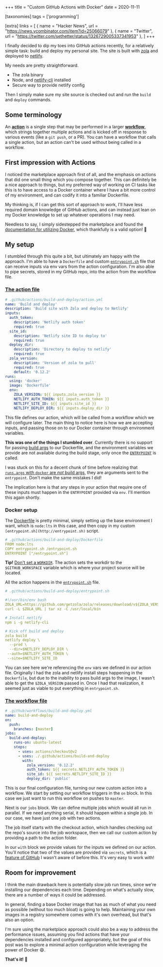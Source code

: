 +++
title = "Custom GitHub Actions with Docker"
date = 2020-11-11

[taxonomies]
tags = ['programming']

[extra]
links = [
  { name = "Hacker News", url = "https://news.ycombinator.com/item?id=25066079" },
  { name = "Twitter", url = "https://twitter.com/sethetter/status/1326729005337341953" },
]
+++

I finally decided to dip my toes into GitHub actions recently, for a relatively simple task: build and deploy my personal site. The site is built with [zola](https://getzola.org) and deployed to [netlify](https://netlify.com).

My needs are pretty straightforward.

- The zola binary
- Node, and [netlify-cli](https://www.npmjs.com/package/netlify-cli) installed
- Secure way to provide netlify config

Then I simply make sure my site source is checked out and run the `build` and `deploy` commands.

## Some terminology

An [**action**](https://docs.github.com/en/free-pro-team@latest/actions/creating-actions/about-actions) is a single step that may be performed in a larger [**workflow**](https://docs.github.com/en/free-pro-team@latest/actions/reference/workflow-syntax-for-github-actions), which strings together multiple actions and is kicked off in response to various events (like a `git push`, or a PR). You can have a workflow that calls a single action, but an action can't be used without being called in a workflow.

## First impression with Actions

I noticed the marketplace approach first of all, and the emphasis on actions that did one small thing which you compose together. This can definitely be a nice approach to things, but my preferred way of working on CI tasks like this is to have access to a Docker container where I have a bit more control of my environment, and can codify it into a familiar Dockerfile.

My thinking is, if I can get this sort of approach to work, I'll have less required domain knowledge of GitHub actions, and can instead just lean on my Docker knowledge to set up whatever operations I may need.

Needless to say, I simply sidestepped the marketplace and found the [documentation for utilizing Docker](https://docs.github.com/en/free-pro-team@latest/actions/creating-actions/creating-a-docker-container-action), which thankfully is a valid option! 🎉

## My setup

I stumbled through this quite a bit, but ultimately am happy with the approach. I'm able to have a `Dockerfile` and custom [`entrypoint.sh`](https://docs.docker.com/engine/reference/builder/#entrypoint) file that can receive inputs via env vars from the action configuration. I'm also able to pipe secrets, stored in my GitHub repo, into the action from the workflow file.

### [The action file](https://github.com/sethetter/sethetter.com/blob/1e916825348e2ee2f401b5204811c18e394432e3/.github/actions/build-and-deploy/action.yml)

```yaml
# .github/actions/build-and-deploy/action.yml
name: 'Build and deploy'
description: 'Build site with Zola and deploy to Netlify'
inputs:
  auth_token:
    description: 'Netlify auth token'
    required: true
  site_id:
    description: 'Netlify site ID to deploy to'
    required: true
  deploy_dir:
    description: 'Directory to deploy to netlify'
    required: true
  zola_version:
    description: 'Version of zola to pull'
    required: true
    default: '0.12.2'
runs:
  using: 'docker'
  image: 'Dockerfile'
  env:
    ZOLA_VERSION: ${{ inputs.zola_version }}
    NETLIFY_AUTH_TOKEN: ${{ inputs.auth_token }}
    NETLIFY_SITE_ID: ${{ inputs.site_id }}
    NETLIFY_DEPLOY_DIR: ${{ inputs.deploy_dir }}
```

This file defines our action, which will be called from a workflow which we will configure later. The main thing to notice here is how we are accepting inputs, and passing those on to our Docker container through environment variables.

**This was one of the things I stumbled over**. Currently there is no support for passing [build args](https://docs.docker.com/engine/reference/commandline/build/#set-build-time-variables---build-arg) to our Dockerfile, and the environment variables we provide are not available during the build stage, only once the [`ENTRYPOINT`](https://docs.docker.com/engine/reference/builder/#entrypoint) is called.

I was stuck on this for a decent chunk of time before realizing that [`runs.args` with `docker` are *not* build args](https://docs.github.com/en/free-pro-team@latest/actions/creating-actions/metadata-syntax-for-github-actions#runsargs), they are arguments sent to the `entrypoint`. Don't make the same mistakes I did!

The implication here is that any steps in your action that require one of these inputs must happen in the `ENTRYPOINT` provided via `env`. I'll mention this again shortly.

### Docker setup

The [Dockerfile](https://github.com/sethetter/sethetter.com/blob/4fdf1675084628f6ddd3aaa31aaa05a1a118b1d6/.github/actions/build-and-deploy/Dockerfile) is pretty minimal, simply setting up the base environment I want, which is `node:lts` in this case, and then copy in my custom `[entrypoint.sh](http://entrypoint.sh)` script.

```yaml
# .github/actions/build-and-deploy/Dockerfile
FROM node:lts
COPY entrypoint.sh /entrypoint.sh
ENTRYPOINT ["/entrypoint.sh"]
```

**Tip!** [Don't set a `WORKDIR`](https://docs.github.com/en/free-pro-team@latest/actions/creating-actions/dockerfile-support-for-github-actions#workdir). The action sets the workdir to the `$GITHUB_WORKSPACE` variable which is where your project source will be located.

All the action happens in the [`entrypoint.sh`](https://github.com/sethetter/sethetter.com/blob/1e916825348e2ee2f401b5204811c18e394432e3/.github/actions/build-and-deploy/entrypoint.sh) file.

```yaml
# .github/actions/build-and-deploy/entrypoint.sh

#!/usr/bin/env bash
ZOLA_URL=https://github.com/getzola/zola/releases/download/v${ZOLA_VERSION}/zola-v${ZOLA_VERSION}-x86_64-unknown-linux-gnu.tar.gz
curl -L $ZOLA_URL | tar xz -C /usr/local/bin

# Install netlify
npm i -g netlify-cli

# Kick off build and deploy
zola build
netlify deploy \
  --prod \
  --dir=$NETLIFY_DEPLOY_DIR \
 --auth=$NETLIFY_AUTH_TOKEN \
 --site=$NETLIFY_SITE_ID
```

You can see here we're referencing the `env` vars we defined in our action file. Originally I had the zola and netlify install steps happening in the `Dockerfile`, but due to the inability to pass build args to the image, I wasn't able to get the `$ZOLA_VERSION` passed in. Once I had that realization, it seemed just as viable to put everything in `entrypoint.sh`.

### [The workflow file](https://github.com/sethetter/sethetter.com/blob/4fdf1675084628f6ddd3aaa31aaa05a1a118b1d6/.github/workflows/build-and-deploy.yml)

```yaml
# .github/workflows/build-and-deploy.yml
name: build-and-deploy
on:
  push:
    branches: [master]
jobs:
  build-and-deploy:
    runs-on: ubuntu-latest
    steps:
      - uses: actions/checkout@v2
      - uses: ./.github/actions/build-and-deploy
        with:
          zola_version: '0.12.2'
          auth_token: ${{ secrets.NETLIFY_AUTH_TOKEN }}
          site_id: ${{ secrets.NETLIFY_SITE_ID }}
          deploy_dir: 'public'
```

This is our final configuration file, turning our new custom action into a workflow. We start by setting our workflow triggers in the `on` block. In this case we just want to run this workflow on pushes to `master`.

Next is our `jobs` block. We can define multiple jobs which would all run in parallel. If we need anything serial, it should happen within a single job. In our case, we have just one job with two actions.

The job itself starts with the checkout action, which handles checking out the repo's source into the job workspace, then we call our custom action by providing a path to the action folder.

In our `with` block we provide values for the inputs we defined on our action. You'll notice that two of the values are provided via `secrets`, which is a [feature of GitHub](https://docs.github.com/en/free-pro-team@latest/actions/reference/encrypted-secrets) I wasn't aware of before this. It's very easy to work with!

## Room for improvement

I think the main drawback here is potentially slow job run times, since we're installing our dependencies each time. Depending on what's actually slow, there are a number of ways it could be addressed.

In general, finding a base Docker image that has as much of what you need as possible (without too much bloat) is going to help. Maintaining your own images in a registry somewhere comes with it's own overhead, but that's also an option.

I'm sure using the marketplace approach could also be a way to address the performance issues, assuming you find actions that have your dependencies installed and configured appropriately, but the goal of this post was to explore a minimal action configuration while leveraging the power of Docker 😄.

**That's it!** 👋